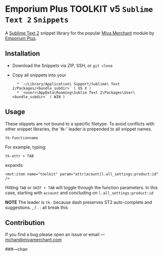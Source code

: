 Emporium Plus TOOLKIT v5 `Sublime Text 2` `Snippets`
=====================

A [Sublime Text 2](http://sublimetext.com/2) snippet library for the popular [Miva Merchant](http://mivamerchant.com) module by [Emporium Plus](http://emporiumplus.com).  

Installation
------------

* Download the Snippets via ZIP, SSH, or `git clone`
* Copy all snippets into your

		* `~/Library/Application\ Support/Sublime\ Text 2/Packages/<bundle_subdir>` ( OS X )
		* `<user>\AppData\Roaming\Sublie Text 2\Packages\User\<bundle_subdir>` ( WIN )

Usage
-----
These stippets are not bound to a specific filetype.  To avoid conflicts with other snippet libraries, the 'tk-' leader is prepended to all snippet names.

`tk-functionname`

For example, typing:

	tk-attr + TAB

expands:

	<mvt:item name="toolkit" param="attr|acount|l.all_settings:product:id" />

Hitting `TAB` or `SHIF + TAB` will toggle through the function parameters.  In this case, starting with `account` and concluding on `l.all_settings:product:id`

__NOTE__ The leader is `tk-` because dash preserves ST2 auto-complete and suggestions.  , / . : all break this

Contribution
------------

If you find a bug please open an issue or email —  [&#109;&#099;&#104;&#097;&#110;&#064;&#109;&#105;&#118;&#097;&#109;&#101;&#114;&#099;&#104;&#097;&#110;&#116;&#046;&#099;&#111;&#109;](&#109;&#099;&#104;&#097;&#110;&#064;&#109;&#105;&#118;&#097;&#109;&#101;&#114;&#099;&#104;&#097;&#110;&#116;&#046;&#099;&#111;&#109;)


###—chan